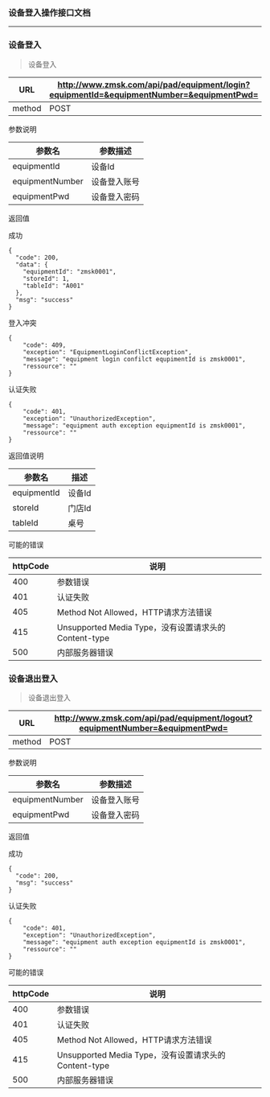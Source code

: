 ### 设备登入操作接口文档 ###
----

### 设备登入

> 设备登入


|URL|http://www.zmsk.com/api/pad/equipment/login?equipmentId=&equipmentNumber=&equipmentPwd=|
|---|---|
|method|POST|

参数说明

|参数名|参数描述|
|---|--|
|equipmentId|设备Id|
|equipmentNumber|设备登入账号|
|equipmentPwd|设备登入密码|


返回值

成功

```
{
  "code": 200,
  "data": {
    "equipmentId": "zmsk0001",
    "storeId": 1,
    "tableId": "A001"
  },
  "msg": "success"
}
```

登入冲突

```
{
    "code": 409,
    "exception": "EquipmentLoginConflictException",
    "message": "equipment login confilct equpimentId is zmsk0001",
    "ressource": ""
}
```

认证失败

```
{
    "code": 401,
    "exception": "UnauthorizedException",
    "message": "equipment auth exception equipmentId is zmsk0001",
    "ressource": ""
}
```


返回值说明

|参数名|描述|
|---|---|
|equipmentId|设备Id|
|storeId|门店Id|
|tableId|桌号|


可能的错误

|httpCode|说明|
|---|---|
|400|参数错误|
|401|认证失败|
|405|Method Not Allowed，HTTP请求方法错误|
|415|Unsupported Media Type，没有设置请求头的Content-type|
|500|内部服务器错误|

### 设备退出登入

> 设备退出登入

|URL|http://www.zmsk.com/api/pad/equipment/logout?equipmentNumber=&equipmentPwd=|
|---|---|
|method|POST|

参数说明

|参数名|参数描述|
|---|--|
|equipmentNumber|设备登入账号|
|equipmentPwd|设备登入密码|

返回值

成功

```
{
  "code": 200,
  "msg": "success"
}
```

认证失败

```
{
    "code": 401,
    "exception": "UnauthorizedException",
    "message": "equipment auth exception equipmentId is zmsk0001",
    "ressource": ""
}
```

可能的错误

|httpCode|说明|
|---|---|
|400|参数错误|
|401|认证失败|
|405|Method Not Allowed，HTTP请求方法错误|
|415|Unsupported Media Type，没有设置请求头的Content-type|
|500|内部服务器错误|
